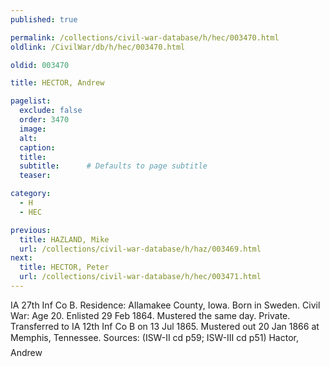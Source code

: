 ```yaml
---
published: true

permalink: /collections/civil-war-database/h/hec/003470.html
oldlink: /CivilWar/db/h/hec/003470.html

oldid: 003470

title: HECTOR, Andrew

pagelist:
  exclude: false
  order: 3470
  image: 
  alt:
  caption:
  title:
  subtitle:      # Defaults to page subtitle
  teaser:

category: 
  - H 
  - HEC

previous:
  title: HAZLAND, Mike
  url: /collections/civil-war-database/h/haz/003469.html  
next:
  title: HECTOR, Peter
  url: /collections/civil-war-database/h/hec/003471.html   
---
```

IA 27th Inf Co B. Residence: Allamakee County, Iowa. Born in Sweden. Civil War: Age 20. Enlisted 29 Feb 1864. Mustered the same day. Private. Transferred to IA 12th Inf Co B on 13 Jul 1865. Mustered out 20 Jan 1866 at Memphis, Tennessee. Sources: (ISW-II cd p59; ISW-III cd p51) &#147;Hactor, Andrew&#148;